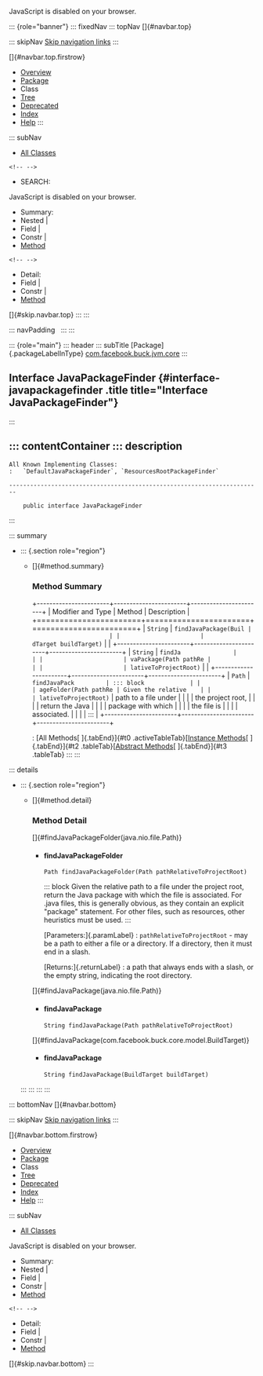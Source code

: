 <div>

JavaScript is disabled on your browser.

</div>

::: {role="banner"}
::: fixedNav
::: topNav
[]{#navbar.top}

::: skipNav
[Skip navigation links](#skip.navbar.top "Skip navigation links")
:::

[]{#navbar.top.firstrow}

-   [Overview](../../../../../index.html)
-   [Package](package-summary.html)
-   Class
-   [Tree](package-tree.html)
-   [Deprecated](../../../../../deprecated-list.html)
-   [Index](../../../../../index-all.html)
-   [Help](../../../../../help-doc.html)
:::

::: subNav
-   [All Classes](../../../../../allclasses.html)

```{=html}
<!-- -->
```
-   SEARCH:

<div>

<div>

JavaScript is disabled on your browser.

</div>

</div>

<div>

-   Summary: 
-   Nested \| 
-   Field \| 
-   Constr \| 
-   [Method](#method.summary)

```{=html}
<!-- -->
```
-   Detail: 
-   Field \| 
-   Constr \| 
-   [Method](#method.detail)

</div>

[]{#skip.navbar.top}
:::
:::

::: navPadding
 
:::
:::

::: {role="main"}
::: header
::: subTitle
[Package]{.packageLabelInType} [com.facebook.buck.jvm.core](package-summary.html)
:::

## Interface JavaPackageFinder {#interface-javapackagefinder .title title="Interface JavaPackageFinder"}
:::

::: contentContainer
::: description
-   

    All Known Implementing Classes:
    :   `DefaultJavaPackageFinder`, `ResourcesRootPackageFinder`

    ------------------------------------------------------------------------

        public interface JavaPackageFinder
:::

::: summary
-   ::: {.section role="region"}
    -   []{#method.summary}

        ### Method Summary

        +-----------------------+-----------------------+-----------------------+
        | Modifier and Type     | Method                | Description           |
        +=======================+=======================+=======================+
        | `String`              | `findJavaPackage​(Buil |                       |
        |                       | dTarget buildTarget)` |                       |
        +-----------------------+-----------------------+-----------------------+
        | `String`              | `findJa               |                       |
        |                       | vaPackage​(Path pathRe |                       |
        |                       | lativeToProjectRoot)` |                       |
        +-----------------------+-----------------------+-----------------------+
        | `Path`                | `findJavaPack         | ::: block             |
        |                       | ageFolder​(Path pathRe | Given the relative    |
        |                       | lativeToProjectRoot)` | path to a file under  |
        |                       |                       | the project root,     |
        |                       |                       | return the Java       |
        |                       |                       | package with which    |
        |                       |                       | the file is           |
        |                       |                       | associated.           |
        |                       |                       | :::                   |
        +-----------------------+-----------------------+-----------------------+

        : [All Methods[ ]{.tabEnd}]{#t0 .activeTableTab}[[Instance
        Methods](javascript:show(2);)[ ]{.tabEnd}]{#t2
        .tableTab}[[Abstract
        Methods](javascript:show(4);)[ ]{.tabEnd}]{#t3 .tableTab}
    :::
:::

::: details
-   ::: {.section role="region"}
    -   []{#method.detail}

        ### Method Detail

        []{#findJavaPackageFolder(java.nio.file.Path)}

        -   #### findJavaPackageFolder

            ``` methodSignature
            Path findJavaPackageFolder​(Path pathRelativeToProjectRoot)
            ```

            ::: block
            Given the relative path to a file under the project root,
            return the Java package with which the file is associated.
            For .java files, this is generally obvious, as they contain
            an explicit \"package\" statement. For other files, such as
            resources, other heuristics must be used.
            :::

            [Parameters:]{.paramLabel}
            :   `pathRelativeToProjectRoot` - may be a path to either a
                file or a directory. If a directory, then it must end in
                a slash.

            [Returns:]{.returnLabel}
            :   a path that always ends with a slash, or the empty
                string, indicating the root directory.

        []{#findJavaPackage(java.nio.file.Path)}

        -   #### findJavaPackage

            ``` methodSignature
            String findJavaPackage​(Path pathRelativeToProjectRoot)
            ```

        []{#findJavaPackage(com.facebook.buck.core.model.BuildTarget)}

        -   #### findJavaPackage

            ``` methodSignature
            String findJavaPackage​(BuildTarget buildTarget)
            ```
    :::
:::
:::
:::

::: bottomNav
[]{#navbar.bottom}

::: skipNav
[Skip navigation links](#skip.navbar.bottom "Skip navigation links")
:::

[]{#navbar.bottom.firstrow}

-   [Overview](../../../../../index.html)
-   [Package](package-summary.html)
-   Class
-   [Tree](package-tree.html)
-   [Deprecated](../../../../../deprecated-list.html)
-   [Index](../../../../../index-all.html)
-   [Help](../../../../../help-doc.html)
:::

::: subNav
-   [All Classes](../../../../../allclasses.html)

<div>

<div>

JavaScript is disabled on your browser.

</div>

</div>

<div>

-   Summary: 
-   Nested \| 
-   Field \| 
-   Constr \| 
-   [Method](#method.summary)

```{=html}
<!-- -->
```
-   Detail: 
-   Field \| 
-   Constr \| 
-   [Method](#method.detail)

</div>

[]{#skip.navbar.bottom}
:::
